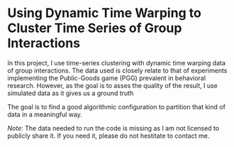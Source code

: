 # Using Dynamic Time Warping to Cluster Time Series of Group Interactions

In this project, I use time-series clustering with dynamic time warping data of group interactions. 
The data used is closely relate to that of experiments implementing the Public-Goods game (PGG) prevalent in behavioral research.
However, as the goal is to asses the quality of the result, I use simulated data as it gives us a ground truth 

The goal is to find a good algorithmic configuration to partition that kind of data in a meaningful way.

*Note*: The data needed to run the code is missing as I am not licensed to publicly share it. If you need it, please do not hestitate to contact me.
